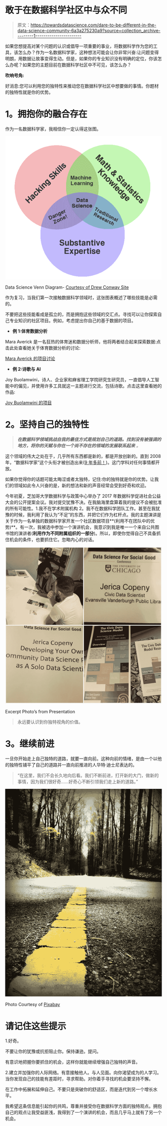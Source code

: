 # 敢于在数据科学社区中与众不同

> 原文：<https://towardsdatascience.com/dare-to-be-different-in-the-data-science-community-6a3a275230a9?source=collection_archive---------1----------------------->

如果您想提高对某个问题的认识或倡导一项重要的事业，将数据科学作为您的工具，该怎么办？作为一名数据科学家，这种想法可能会让你非常兴奋:让问题变得明朗，用数据让故事变得生动。但是，如果你的专业知识没有明确的定位，你该怎么办呢？如果您的主题目前在数据科学社区中不可见，该怎么办？

**吹响号角:**

好消息:您可以利用您的独特性来推动您在数据科学社区中想要做的事情。你题材的独特性就是你的优势。

# **1。拥抱你的融合存在**

作为一名数据科学家，我相信你一定认得这张图。

![](img/983d9d2e78bf29869973f1f0f354e438.png)

Data Science Venn Diagram- [Courtesy of Drew Conway Site](http://drewconway.com/zia/2013/3/26/the-data-science-venn-diagram)

作为复习，当我们第一次接触数据科学领域时，这张图表概述了哪些技能是必需的。

不要把这些技能看成是孤立的，而是拥抱这些领域的交汇点。寻找可以让你探索自己专业知识的社区项目。例如，考虑提出你自己的基于数据的项目。

*   **例 1:体育数据分析**

Mara Averick 是一名狂热的体育迷和数据分析师，他将两者结合起来探索数据:点击此处查看她关于体育数据分析的讨论:

[Mara Averick 的项目讨论](https://16winsaring.com/beyond-basic-bracketology-a-march-madness-deep-dive-71fca01ee8bb)

*   **例 2:诗歌与 AI**

Joy Buolamwini，诗人、企业家和麻省理工学院研究生研究员，一直倡导人工智能中的偏见，并使用许多工具就这一主题进行交流，包括诗歌。点击这里查看她的作品:

[Joy Buolamwini 的项目](https://www.poetofcode.com/portfolio)

# **2。坚持自己的独特性**

> ***在数据科学领域挑战自我的最佳方式是规划自己的道路。找到没有被强调的地方，将你的天赋与你在一个尚不存在的领域的发展联系起来*** *。*

这个领域的伟大之处在于，几乎所有东西都是新的，都是开放创新的。直到 2008 年，“数据科学家”这个头衔才被创造出来([9 年多前！](https://hbr.org/2012/10/data-scientist-the-sexiest-job-of-the-21st-century))。这门学科对任何事情都开放。

如果你觉得你的话题可能太晦涩或者太独特，记住:你的独特就是你的优势。让我们的领域如此令人兴奋的是，新的想法和新的声音经常会受到好奇和欢迎。

今年初夏，芝加哥大学数据科学与政策中心举办了 2017 年数据科学促进社会公益大会的公开提案会议。我对提交犹豫不决。在我脑海里盘算着我的提议不会被批准的所有可能性。1.我不在学术附属机构 2。我不在数据科学团队工作。甚至在我犹豫的时候，我利用了我认为“不足”的东西，并把它们作为杠杆点。我的主题演讲是关于作为一名单独的数据科学家开发一个社区数据项目**(利用不在团队中的优势)**。有一次，我被选中参加一个演讲机会，我意识到我是唯一一个来自公共图书馆的演讲者(**利用作为不同附属组织的一部分**)。所以，即使你觉得自己不具备抓住机会的条件，也要抓住它。忽略内心的对话。

![](img/0c2dc35bfe62477d07711a9ed5ccc463.png)

Excerpt Photo’s from Presentation

> 永远要认识到你独特视角的价值。

# **3。继续前进**

一旦你开始走上自己独特的道路，就要一直向前。这种向前的情绪，是由一个以他的独特性铺平了自己的道路并一直向前推进的人华特·迪士尼表达的。

> “在这里，我们不会长久地向后看。我们不断前进，打开新的大门，做新的事情，因为我们很好奇……好奇心不断引领我们走上新的道路。”

![](img/d09776ae9230ee5783323e52d2ed0caf.png)

Photo Courtesy of [Pixabay](https://pixabay.com/en/walking-path-trail-nature-outdoors-2324847/)

# 请记住这些提示

1.好奇。

不要让你的犹豫或抗拒阻止你。保持谦逊。提问。

有意识地把握你要抓住的机会，这样你就能继续增强自己独特的声音。

2.建立并加强你的人际网络。有意接触他人。与人见面。向你渴望成为的人学习。当你发现自己的技能有差距时，寻求帮助。对你着手寻找的机会要坚持不懈。

在工作中拓展和延伸自己。不要只是突破你的舒适区，而是迭代到另一个增长水平。

我希望这条信息能引起你的共鸣，尊重并接受你在数据科学方面的独特观点。拥抱自己的观点让我受益匪浅，我得到了一个演讲的机会，而且几乎马上就有了另一个机会。